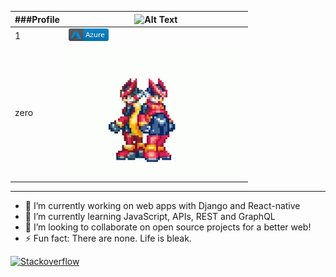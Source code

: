 | ###Profile | ![Alt Text](https://media.giphy.com/media/kjFyZgX4rSZby/giphy.gif) |
| ------ | ------ |
| 1 |![](https://github.com/LorM89/LorM89/blob/main/assets/azure.png) | 
| zero | ![](https://github.com/LorM89/LorM89/blob/main/assets/zerogiff.gif) |

___


<!--
Here are some ideas to get you started:
- 🔭 I’m currently working on ...
- 🌱 I’m currently learning ...
- 👯 I’m looking to collaborate on ...
- 🤔 I’m looking for help with ...
- 💬 Ask me about ...
- 📫 How to reach me: ...
- 😄 Pronouns: ...
- ⚡ Fun fact: ...
-->

- 🔭 I’m currently working on web apps with Django and React-native
- 🌱 I’m currently learning JavaScript, APIs, REST and GraphQL
- 👯 I’m looking to collaborate on open source projects for a better web!
- ⚡ Fun fact: There are none. Life is bleak.

[![Stackoverflow](https://github.com/Rishit-dagli/Rishit-dagli/blob/master/badges/stackoverflow.svg)](https://stackoverflow.com/users/14844852/lorm)



